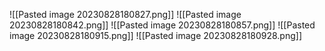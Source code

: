 ![[Pasted image 20230828180827.png]]
![[Pasted image 20230828180842.png]]
![[Pasted image 20230828180857.png]]
![[Pasted image 20230828180915.png]]
![[Pasted image 20230828180928.png]]
